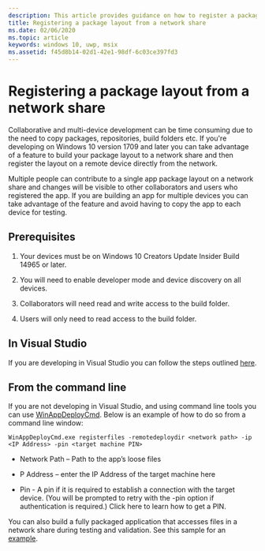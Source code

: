 ```yaml
---
description: This article provides guidance on how to register a package layout from a network share
title: Registering a package layout from a network share
ms.date: 02/06/2020
ms.topic: article
keywords: windows 10, uwp, msix
ms.assetid: f45d8b14-02d1-42e1-98df-6c03ce397fd3
---
```


# Registering a package layout from a network share

Collaborative and multi-device development can be time consuming due to the need to copy packages, repositories, build folders etc. If you're developing on Windows 10 version 1709 and later you can take advantage of a feature to build your package layout to a network share and then register the layout on a remote device directly from the network.

Multiple people can contribute to a single app package layout on a network share and changes will be visible to other collaborators and users who registered the app. If you are building an app for multiple devices you can take advantage of the feature and avoid having to copy the app to each device for testing.

## Prerequisites

1. Your devices must be on Windows 10 Creators Update Insider Build 14965 or later.

2. You will need to enable developer mode and device discovery on all devices.

3. Collaborators will need read and write access to the build folder.

4. Users will only need to read access to the build folder.

## In Visual Studio

If you are developing in Visual Studio you can follow the steps outlined [here](/windows/uwp/debug-test-perf/deploying-and-debugging-uwp-apps#advanced-remote-deployment-options).

## From the command line

If you are not developing in Visual Studio, and using command line tools you can use  [WinAppDeployCmd](/windows/uwp/packaging/install-universal-windows-apps-with-the-winappdeploycmd-tool). Below is an example of how to do so from a command line window:

```
WinAppDeployCmd.exe registerfiles -remotedeploydir <network path> -ip <IP Address> -pin <target machine PIN>
```
- Network Path – Path to the app’s loose files

- P Address – enter the IP Address of the target machine here

- Pin - A pin if it is required to establish a connection with the target device. (You will be prompted to retry with the -pin option if authentication is required.) Click here to learn how to get a PIN.
 

You can also build a fully packaged application that accesses files in a network share during testing and validation. See this sample for an [example](https://github.com/AppInstaller/Windows-appsample-marble-maze).
